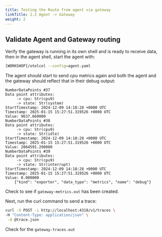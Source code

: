 ```yaml
---
title: Testing the Route from agent via gateway
linkTitle: 2.2 Agent -> Gateway
weight: 2
---
```


## Validate Agent and Gateway routing

Verify the gateway is running in its own shell and is ready to receive data, then in the agent shell, start the agent with:

```bash
[WORKSHOP]/otelcol --config=agent.yaml
```

The agent should start to send *cpu* metrics again and both the agent and the gateway should reflect that in their debug output:

```text
NumberDataPoints #37
Data point attributes:
     -> cpu: Str(cpu9)
     -> state: Str(system)
StartTimestamp: 2024-12-09 14:18:28 +0000 UTC
Timestamp: 2025-01-15 15:27:51.319526 +0000 UTC
Value: 9637.660000
NumberDataPoints #38
Data point attributes:
     -> cpu: Str(cpu9)
     -> state: Str(idle)
StartTimestamp: 2024-12-09 14:18:28 +0000 UTC
Timestamp: 2025-01-15 15:27:51.319526 +0000 UTC
Value: 2064591.290000
NumberDataPoints #39
Data point attributes:
     -> cpu: Str(cpu9)
     -> state: Str(interrupt)
StartTimestamp: 2024-12-09 14:18:28 +0000 UTC
Timestamp: 2025-01-15 15:27:51.319526 +0000 UTC
Value: 0.000000
    {"kind": "exporter", "data_type": "metrics", "name": "debug"}
```

Check to see if `gateway-metrics.out` has been created.

Next, run the curl command to send a trace:

```sh
curl -X POST -i http://localhost:4318/v1/traces \
-H "Content-Type: application/json" \
 -d @trace.json 
```

Check for the `gateway-traces.out`
